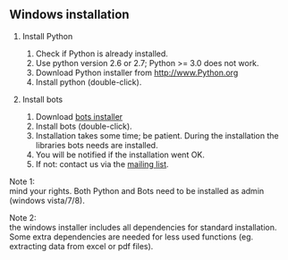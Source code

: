 ## Windows installation

1. 	Install Python 
	1. 	Check if Python is already installed. 
    1. 	Use python version 2.6 or 2.7; Python \>= 3.0 does
		not work. 
    1. 	Download Python installer from http://www.Python.org 
    1.	Install python (double-click). 
    
1. 	Install bots
	1. 	Download [bots installer](http://sourceforge.net/projects/bots/files/bots%20open%20source%20edi%20software/)
	1.	Install bots (double-click).
	1.	Installation takes some time; be patient. During the installation the
		libraries bots needs are installed.
	1.	You will be notified if the installation went OK.
	1.	If not: contact us via the [mailing list](http://groups.google.com/group/botsmail/topics).
    
Note 1:  
mind your rights. Both Python and Bots need to be installed as
admin (windows vista/7/8).

Note 2:  
the windows installer includes all dependencies for standard
installation. Some extra dependencies are needed for less used functions
(eg. extracting data from excel or pdf files).

